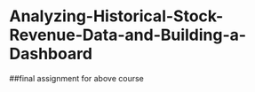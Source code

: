 # Analyzing-Historical-Stock-Revenue-Data-and-Building-a-Dashboard
##final assignment for above course 
